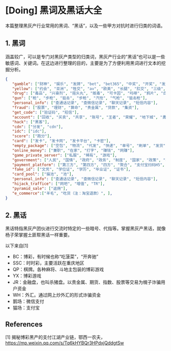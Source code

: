 # [Doing] 黑词及黑话大全

本篇整理黑灰产行业常用的黑词、“黑话”，以及一些甲方对抗时进行归类的词语。

## 1. 黑词

涵盖较广，可以是专门对黑灰产类型的归类词，黑灰产行业的“黑话”也可以是一些敏感词、关键词。在这边进行整理的目的，主要是为了方便利用黑词进行文本的挖掘分析。

```json
{
   "gamble": ["财神", "娱乐", "发牌", "bet", "bet365", "中奖", "开奖", "发财", "投注", "澳门", "赢球", "博彩", "体育", "葡京", "彩票", "电玩", "棋牌", "太阳城", "赌", "冰球", "金花", "赌场", "赌注", "赌城", "太阳城", "赌博", "彩金"],
   "yellow": ["约会", "亚洲", "牲交", "av", "欧美", "长腿", "肛交", "三级", "成人", "看片", "丝袜", "足浴", "偷拍", "调教", "骚", "阴毛",  "无码", "臀", "屁股", "性爱", "情欲", "巨乳", "吹箫", "美乳", "开档", "高潮", "熟女", "操", "啪啪", "偷情", "做爱", "出轨", "性", "少妇", "肥臀"],
   "drug": ["毒品", "兴奋剂", "摇头丸", "贩毒", "可卡因", "吗啡", "鸦片", "白粉", "镇静剂", "罂粟", "drug", "吸毒者", "海洛因", "大麻", "冰毒"],
   "gun": ["枪", "步枪", "狙击", "步枪", "汽怆", "气枪", "狙击枪"],
   "personal_info": ["查通话记录", "查微信记录", "聊天记录", "短信内容"],
   "fraud": ["股票", "理财", "算命", "贵金属", "贷款", "集资"],
   "get_code": ["验证码", "短信"],
   "account": ["回收", "买卖", "共享", "账号", "王者", "荣耀", "地下城", "勇士", "白号", "外国号", "站街号", "瓶子号", "成品号"],
   "hack": ["黑客"],
   "cdn": ["分发", "cdn"],
   "idc": ["idc"],
   "score": ["跑分"],
   "card": ["发卡", "发卡网", "发卡平台", "卡密"],
   "empty_package": ["空包", "物流", "代发", "快递", "单号", "刷单", "发货", "底单", "空包网"],
   "online_money": ["兼职", "在家", "打字", "赚钱", "网赚"],
   "game_private_server": ["私服", "稀有", "游戏"],
   "government": ["人民", "国情", "政府", "政务", "制度", "国家", "政策", "机关", "减税"],
   "payment_platform": ["第三方", "第四方", "四方", "聚合", "支付宝扫码H5", "微信扫码H5", "银联扫码", "快捷支付", "接口"],
   "fake_id": ["文凭", "学位证", "学历", "毕业证", "证书"],
   "card_pool": ["猫池", "池"],
   "personal_info": ["查通话记录", "查微信记录", "聊天记录", "短信内容"],
   "hijack_traffice": ["网吧", "增值", "TR"],
   "pyramid_sale": ["返佣"],
   "e_commerce":["羊毛", "吃货（注：淘宝退款）", ],
}
```



## 2. 黑话

黑话特指黑灰产团伙进行交流时特定的一些暗号、代指等。掌握黑灰产黑话，就像杨子荣掌握土匪帮黑话一样重要。

以下来自[1]

-   BC：博彩，有时候也称“吃菠菜”，“开奔驰”
-   SSC：时时彩，主要活跃在重庆地区
-   QP：棋牌。各种麻将、斗地主包装的博彩游戏
-   YX：博彩游戏
-   JR：金融盘，也叫杀猪盘。以贵金属、期货、指数、股票等交易为幌子诈骗用户资金
-   WH：外汇。通过网上炒外汇的形式诈骗资金
-   鹅场：微信支付
-   猫场：支付宝





## References

\[1] 揭秘博彩黑产的支付江湖产业链，鄂西一农夫，https://mp.weixin.qq.com/s/Tq6kHYBQr3HPdxjQddgtSw